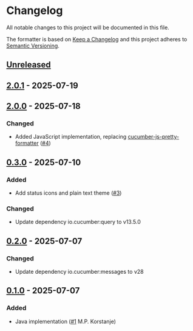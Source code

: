 # Changelog

All notable changes to this project will be documented in this file.

The formatter is based on [Keep a Changelog](https://keepachangelog.com/en/1.0.0/)
and this project adheres to [Semantic Versioning](https://semver.org/spec/v2.0.0.html).

## [Unreleased]

## [2.0.1] - 2025-07-19

## [2.0.0] - 2025-07-18
### Changed
- Added JavaScript implementation, replacing [cucumber-js-pretty-formatter](https://github.com/cucumber/cucumber-js-pretty-formatter) ([#4](https://github.com/cucumber/pretty-formatter/pull/4))

## [0.3.0] - 2025-07-10
### Added
- Add status icons and plain text theme ([#3](https://github.com/cucumber/pretty-formatter/pull/3))

### Changed
- Update dependency io.cucumber:query to v13.5.0

## [0.2.0] - 2025-07-07
### Changed
- Update dependency io.cucumber:messages to v28

## [0.1.0] - 2025-07-07
### Added
- Java implementation ([#1](https://github.com/cucumber/pretty-formatter/pull/1) M.P. Korstanje)

[Unreleased]: https://github.com/cucumber/pretty-formatter/compare/v2.0.1...HEAD
[2.0.1]: https://github.com/cucumber/pretty-formatter/compare/v2.0.0...v2.0.1
[2.0.0]: https://github.com/cucumber/pretty-formatter/compare/v0.3.0...v2.0.0
[0.3.0]: https://github.com/cucumber/pretty-formatter/compare/v0.2.0...v0.3.0
[0.2.0]: https://github.com/cucumber/pretty-formatter/compare/v0.1.0...v0.2.0
[0.1.0]: https://github.com/cucumber/pretty-formatter/compare/f17778f0f8b098be22522327f081a698ed561aa0...v0.1.0
